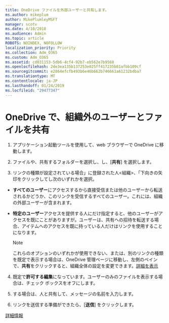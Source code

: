 ```yaml
---
title: OneDrive ファイルを外部ユーザーと共有します。
ms.author: mikeplum
author: MikePlumleyMSFT
manager: scotv
ms.date: 4/10/2018
ms.audience: Admin
ms.topic: article
ROBOTS: NOINDEX, NOFOLLOW
localization_priority: Priority
ms.collection: Adm_O365
ms.custom: Adm_O365
ms.assetid: cd031153-5db6-4cf4-92b7-eb562e7b9568
ms.openlocfilehash: 2de3ea135b137253e025ff417235b81afbb109cf
ms.sourcegitcommit: e2864efcfb493b6e46b662b746661a61232bdba7
ms.translationtype: MT
ms.contentlocale: ja-JP
ms.lasthandoff: 01/24/2019
ms.locfileid: "29477347"
---
```

# <a name="share-files-in-onedrive-with-people-outside-your-organization"></a>OneDrive で、組織外のユーザーとファイルを共有

1. アプリケーション起動ツールを使用して、web ブラウザーで OneDrive に移動します。 
    
2. ファイルや、共有するフォルダーを選択し、し、[**共有**] を選択します。 
    
3. リンクの種類が設定されている場合」に登録された人\<組織\>、「下向きの矢印をクリックしてし次のいずれかを選択。 
    
  - **すべてのユーザー**にアクセスするから直接受信または他のユーザーから転送されるかどうか、このリンクを受信するすべてのユーザー。これには、組織の外部ユーザーが含まれます。 
    
  - **特定のユーザー**アクセスを提供する人にだけ指定すると、他のユーザーがアクセスを既にことがありますが。ユーザーは、共有への招待を転送する場合、アイテムへのアクセスを既に持っている人だけはリンクを使用することになります。 
    
    > [!NOTE]
    > これらのオプションのいずれかが使用できない、または、別のリンクの種類を既定で表示する場合は、OneDrive 管理ページに移動し、左側のペインで、**共有**をクリックすると、組織全体の設定を変更できます。[詳細を表示](https://go.microsoft.com/fwlink/?linkid=871961)
  
4. 既定で**許可する編集**になっています。ユーザーのみのファイルを表示する場合は、チェック ボックスをオフにします。 
    
5. する場合は、人と共有して、メッセージの名前を入力します。
    
6. リンクを送信する準備ができたら、[**送信**] をクリックします。 
    
[詳細情報](https://go.microsoft.com/fwlink/?linkid=871861)
  

